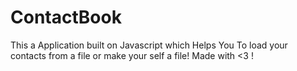 # ContactBook
This a Application built on Javascript which Helps You To load your contacts from a file or make your self a file! Made with &lt;3 ! 
